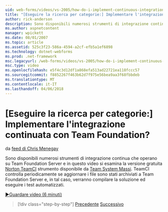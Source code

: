 ```yaml
---
uid: web-forms/videos/vs-2005/how-do-i-implement-continuous-integration-with-team-foundation
title: "[Eseguire la ricerca per categorie:] Implementare l'integrazione continuata con Team Foundation? | Microsoft Docs"
author: rick-anderson
description: Sono disponibili numerosi strumenti di integrazione continua che operano su Team Foundation Server e in questo video si esamina il libero Disp strumento Norton TeamCI...
ms.author: aspnetcontent
manager: wpickett
ms.date: 08/01/2007
ms.topic: article
ms.assetid: 525c3f23-586a-4594-a2cf-efb5a1ef6898
ms.technology: dotnet-webforms
ms.prod: .net-framework
msc.legacyurl: /web-forms/videos/vs-2005/how-do-i-implement-continuous-integration-with-team-foundation
msc.type: video
ms.openlocfilehash: e5f4c3d12df1a868efa513ad22721ea118fccc57
ms.sourcegitcommit: f8852267f463b62d7f975e56bea9aa3f68fbbdeb
ms.translationtype: MT
ms.contentlocale: it-IT
ms.lasthandoff: 04/06/2018
---
```

<a name="how-do-i-implement-continuous-integration-with-team-foundation"></a>[Eseguire la ricerca per categorie:] Implementare l'integrazione continuata con Team Foundation?
====================
da [feed di Chris Menegay](https://twitter.com/CMenegay)

Sono disponibili numerosi strumenti di integrazione continua che operano su Team Foundation Server e in questo video si esamina la versione gratuita [Norton TeamCI](http://teamsystemrocks.com/files/12/tools/entry1018.aspx) strumento disponibile da [Team System Massi](http://teamsystemrocks.com/). TeamCI controlla periodicamente se aggiornare i file sono stati archiviati a Team Foundation Server e, in tal caso, verranno compilare la soluzione ed eseguire i test automatizzati.

[&#9654;Guardare video (6 minuti)](https://channel9.msdn.com/Blogs/ASP-NET-Site-Videos/how-do-i-implement-continuous-integration-with-team-foundation)

> [!div class="step-by-step"]
> [Precedente](how-do-i-discover-application-changes-prior-to-deployment.md)
> [Successivo](how-do-i-automate-testing-using-team-build.md)
